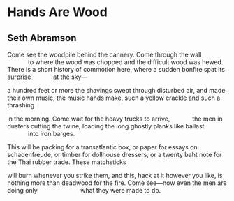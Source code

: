 # Hands Are Wood
## Seth Abramson
Come see the woodpile behind the cannery.
Come through the wall
            to where the wood was chopped
and the difficult wood was hewed.
There is a short history of commotion here,
where a sudden bonfire spat its surprise
            at the sky—

a hundred feet or more the shavings swept
through disturbed air, and made their own
music, the music hands make, such a yellow
crackle and such a thrashing

in the morning.
Come wait for the heavy trucks to arrive,
            the men in dusters cutting the twine,
loading the long ghostly planks like ballast
            into iron barges.

This will be packing for a transatlantic box,
or paper for essays on schadenfreude, or timber
for dollhouse dressers, or a twenty baht note
for the Thai rubber trade. These matchsticks

will burn whenever you strike them, and this,
hack at it however you like, is nothing more
than deadwood for the fire. Come see—now
even the men are doing only
                        what they were made to do.